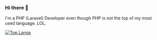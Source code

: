 ### Hi there 👋

<!--
**benpsk/benpsk** is a ✨ _special_ ✨ repository because its `README.md` (this file) appears on your GitHub profile.

Here are some ideas to get you started:

- 🔭 I’m currently working on ...
- 🌱 I’m currently learning ...
- 👯 I’m looking to collaborate on ...
- 🤔 I’m looking for help with ...
- 💬 Ask me about ...
- 📫 How to reach me: ...
- 😄 Pronouns: ...
- ⚡ Fun fact: ...
-->

I'm a PHP (Laravel) Developer even though PHP is not the top of my most used language. LOL.

[![Top Langs](https://github-readme-stats.vercel.app/api/top-langs/?username=benpsk)](https://github.com/anuraghazra/github-readme-stats)
